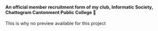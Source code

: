 #### An official member recruitment form of my club, Informatic Society, Chattogram Cantonment Public College 🥰
This is why no preview available for this project
